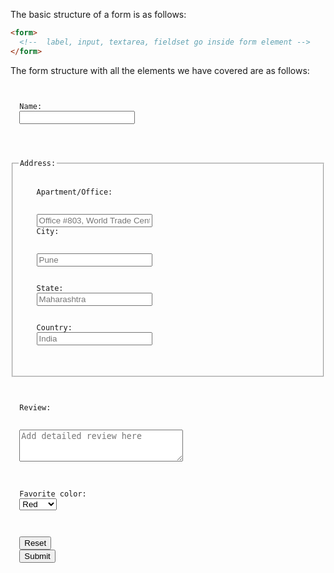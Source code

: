 The basic structure of a form is as follows:

```html
<form>
  <!--  label, input, textarea, fieldset go inside form element -->
</form>
```

The form structure with all the
elements we have covered are
as follows:

<codeblock language="html" type="lesson">
<code>
<form>
  <label>Name: </label>
  <input type="text">
  <br><br>
  <fieldset>
    <legend>Address:</legend>
    <label>Apartment/Office:</label>
    <br>
    <input type="text" placeholder="Office #803, World Trade Center, Tower 2" >
    <label>City:</label>
    <br>
    <input type="text" placeholder="Pune">
    <br>
    <label>State:</label>
    <input type="text" placeholder="Maharashtra">
    <br>
    <label>Country:</label>
    <input type="text" placeholder="India">
    <br>
  </fieldset>
  <br>
  <label>Review:</label>
  <br>
  <textarea rows="3" cols="30" placeholder="Add detailed review here"></textarea>
  <br><br>
  <label>Favorite color:</label>
  <select>
    <option value="apple">Red</option>
    <option value="orange">Green</option>
    <option value="mango">Blue</option>
  </select>
  <br><br>
  <button type="reset">Reset</button>
  <input type="submit">
</form>
</code>
</codeblock>